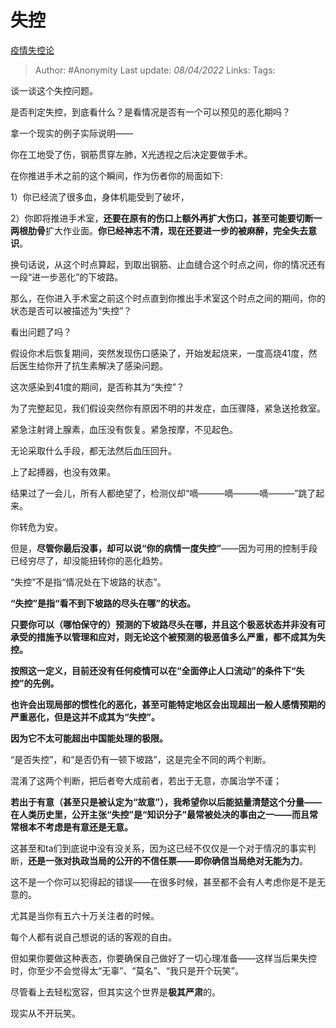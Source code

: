 # 失控
[疫情失控论](https://zhuanlan.zhihu.com/p/492561225)

> Author: #Anonymity 
> Last update: *08/04/2022* 
> Links:
> Tags: 

谈一谈这个失控问题。

是否判定失控，到底看什么？是看情况是否有一个可以预见的恶化期吗？

拿一个现实的例子实际说明——

你在工地受了伤，钢筋贯穿左肺，X光透视之后决定要做手术。

在你推进手术之前的这个瞬间，作为伤者你的局面如下:

1）你已经流了很多血，身体机能受到了破坏，

2）你即将推进手术室，**还要在原有的伤口上额外再扩大伤口，甚至可能要切断一两根肋骨**扩大作业面。**你已经神志不清，现在还要进一步的被麻醉，完全失去意识**。

换句话说，从这个时点算起，到取出钢筋、止血缝合这个时点之间，你的情况还有一段“进一步恶化”的下坡路。

那么，在你进入手术室之前这个时点直到你推出手术室这个时点之间的期间，你的状态是否可以被描述为“失控”？

  

看出问题了吗？

  

假设你术后恢复期间，突然发现伤口感染了，开始发起烧来，一度高烧41度，然后医生给你开了抗生素解决了感染问题。

这次感染到41度的期间，是否称其为“失控”？

  

为了完整起见，我们假设突然你有原因不明的并发症，血压骤降，紧急送抢救室。

紧急注射肾上腺素，血压没有恢复。紧急按摩，不见起色。

无论采取什么手段，都无法然后血压回升。

上了起搏器，也没有效果。

结果过了一会儿，所有人都绝望了，检测仪却“嘀———嘀———嘀———”跳了起来。

你转危为安。

  

但是，**尽管你最后没事，却可以说“你的病情一度失控”**——因为可用的控制手段已经穷尽了，却没能扭转你的恶化趋势。

  

  

“失控”不是指“情况处在下坡路的状态”。

**“失控”是指“看不到下坡路的尽头在哪”的状态。**

**只要你可以（哪怕保守的）预测的下坡路尽头在哪，并且这个极恶状态并非没有可承受的措施予以管理和应对，则无论这个被预测的极恶值多么严重，都不成其为失控。**

  

**按照这一定义，目前还没有任何疫情可以在“全面停止人口流动”的条件下“失控”的先例。**

**也许会出现局部的惯性化的恶化，甚至可能特定地区会出现超出一般人感情预期的严重恶化，但是这并不成其为“失控”。**

**因为它不太可能超出中国能处理的极限。**

  

“是否失控”，和“是否仍有一顿下坡路”，这是完全不同的两个判断。

混淆了这两个判断，把后者夸大成前者，若出于无意，亦属治学不谨；

**若出于有意（甚至只是被认定为“故意”），我希望你以后能掂量清楚这个分量——在人类历史里，公开主张“失控”是“知识分子”最常被处决的事由之一——而且常常根本不考虑是有意还是无意。**

这甚至和ta们到底说中没有没关系，因为这已经不仅仅是一个对于情况的事实判断，**还是一张对执政当局的公开的不信任票——即你确信当局绝对无能为力**。

这不是一个你可以犯得起的错误——在很多时候，甚至都不会有人考虑你是不是无意的。

尤其是当你有五六十万关注者的时候。

  

每个人都有说自己想说的话的客观的自由。

但如果你要做这种表态，你要确保自己做好了一切心理准备——这样当后果失控时，你至少不会觉得太“无辜”、“莫名”、“我只是开个玩笑”。

尽管看上去轻松宽容，但其实这个世界是**极其严肃**的。

现实从不开玩笑。
